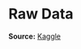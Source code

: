 # Raw Data

**Source:** [Kaggle](https://www.kaggle.com/datasets/vivek468/superstore-dataset-final)

